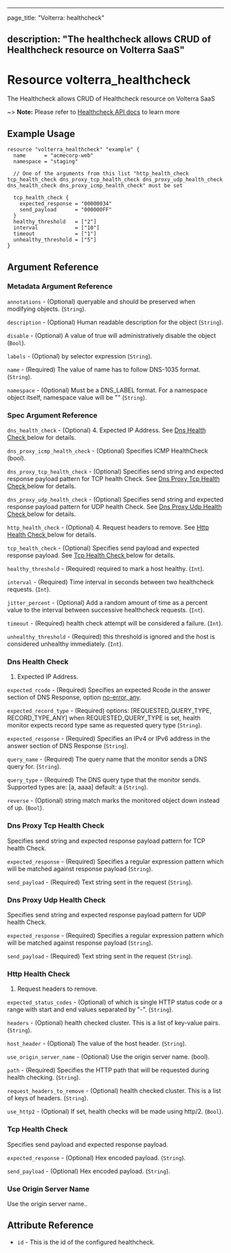 ---

page_title: "Volterra: healthcheck"

description: "The healthcheck allows CRUD of Healthcheck resource on Volterra SaaS"
-----------------------------------------------------------------------------------

Resource volterra_healthcheck
=============================

The Healthcheck allows CRUD of Healthcheck resource on Volterra SaaS

~> **Note:** Please refer to [Healthcheck API docs](https://docs.cloud.f5.com/docs/api/healthcheck) to learn more

Example Usage
-------------

```hcl
resource "volterra_healthcheck" "example" {
  name      = "acmecorp-web"
  namespace = "staging"

  // One of the arguments from this list "http_health_check tcp_health_check dns_proxy_tcp_health_check dns_proxy_udp_health_check dns_health_check dns_proxy_icmp_health_check" must be set

  tcp_health_check {
    expected_response = "00000034"
    send_payload      = "000000FF"
  }
  healthy_threshold   = ["2"]
  interval            = ["10"]
  timeout             = ["1"]
  unhealthy_threshold = ["5"]
}

```

Argument Reference
------------------

### Metadata Argument Reference

`annotations` - (Optional) queryable and should be preserved when modifying objects. (`String`).

`description` - (Optional) Human readable description for the object (`String`).

`disable` - (Optional) A value of true will administratively disable the object (`Bool`).

`labels` - (Optional) by selector expression (`String`).

`name` - (Required) The value of name has to follow DNS-1035 format. (`String`).

`namespace` - (Optional) Must be a DNS_LABEL format. For a namespace object itself, namespace value will be "" (`String`).

### Spec Argument Reference

`dns_health_check` - (Optional) 4. Expected IP Address. See [Dns Health Check ](#dns-health-check) below for details.

`dns_proxy_icmp_health_check` - (Optional) Specifies ICMP HealthCheck (bool).

`dns_proxy_tcp_health_check` - (Optional) Specifies send string and expected response payload pattern for TCP health Check. See [Dns Proxy Tcp Health Check ](#dns-proxy-tcp-health-check) below for details.

`dns_proxy_udp_health_check` - (Optional) Specifies send string and expected response payload pattern for UDP health Check. See [Dns Proxy Udp Health Check ](#dns-proxy-udp-health-check) below for details.

`http_health_check` - (Optional) 4. Request headers to remove. See [Http Health Check ](#http-health-check) below for details.

`tcp_health_check` - (Optional) Specifies send payload and expected response payload. See [Tcp Health Check ](#tcp-health-check) below for details.

`healthy_threshold` - (Required) required to mark a host healthy. (`Int`).

`interval` - (Required) Time interval in seconds between two healthcheck requests. (`Int`).

`jitter_percent` - (Optional) Add a random amount of time as a percent value to the interval between successive healthcheck requests. (`Int`).

`timeout` - (Required) health check attempt will be considered a failure. (`Int`).

`unhealthy_threshold` - (Required) this threshold is ignored and the host is considered unhealthy immediately. (`Int`).

### Dns Health Check

1.	Expected IP Address.

`expected_rcode` - (Required) Specifies an expected Rcode in the answer section of DNS Response, option [no-error, any](`String`).

`expected_record_type` - (Required) options: [REQUESTED_QUERY_TYPE, RECORD_TYPE_ANY] when REQUESTED_QUERY_TYPE is set, health monitor expects record type same as requested query type (`String`).

`expected_response` - (Required) Specifies an IPv4 or IPv6 address in the answer section of DNS Response (`String`).

`query_name` - (Required) The query name that the monitor sends a DNS query for. (`String`).

`query_type` - (Required) The DNS query type that the monitor sends. Supported types are: [a, aaaa] default: a (`String`).

`reverse` - (Optional) string match marks the monitored object down instead of up. (`Bool`).

### Dns Proxy Tcp Health Check

Specifies send string and expected response payload pattern for TCP health Check.

`expected_response` - (Required) Specifies a regular expression pattern which will be matched against response payload (`String`).

`send_payload` - (Required) Text string sent in the request (`String`).

### Dns Proxy Udp Health Check

Specifies send string and expected response payload pattern for UDP health Check.

`expected_response` - (Required) Specifies a regular expression pattern which will be matched against response payload (`String`).

`send_payload` - (Required) Text string sent in the request (`String`).

### Http Health Check

1.	Request headers to remove.

`expected_status_codes` - (Optional) of which is single HTTP status code or a range with start and end values separated by "-". (`String`).

`headers` - (Optional) health checked cluster. This is a list of key-value pairs. (`String`).

`host_header` - (Optional) The value of the host header. (`String`).

`use_origin_server_name` - (Optional) Use the origin server name. (bool).

`path` - (Required) Specifies the HTTP path that will be requested during health checking. (`String`).

`request_headers_to_remove` - (Optional) health checked cluster. This is a list of keys of headers. (`String`).

`use_http2` - (Optional) If set, health checks will be made using http/2. (`Bool`).

### Tcp Health Check

Specifies send payload and expected response payload.

`expected_response` - (Optional) Hex encoded payload. (`String`).

`send_payload` - (Optional) Hex encoded payload. (`String`).

### Use Origin Server Name

Use the origin server name..

Attribute Reference
-------------------

-	`id` - This is the id of the configured healthcheck.
